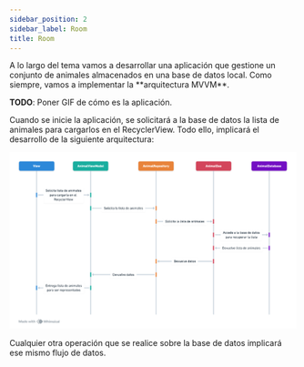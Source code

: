 ```yaml
---
sidebar_position: 2
sidebar_label: Room
title: Room
---
```


<div class="justify-text">
A lo largo del tema vamos a desarrollar una aplicación que gestione un conjunto de animales almacenados en una base de datos local. Como siempre, vamos a implementar la **arquitectura MVVM**.

**TODO**: Poner GIF de cómo es la aplicación.

Cuando se inicie la aplicación, se solicitará a la base de datos la lista de animales para cargarlos en el RecyclerView. Todo ello, implicará el desarrollo de la siguiente arquitectura:

![Diagrama de secuencia del flujo de datos entre las clases](image.png)

Cualquier otra operación que se realice sobre la base de datos implicará ese mismo flujo de datos.
</div>